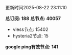 更新时间2025-08-22 23:11:10

**总订阅: 188**
**总节点: 40057**
- vless节点: 15402
- hysteria2节点: 15

**google ping有效节点: 141**
